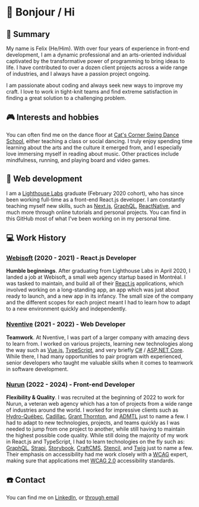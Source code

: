 # :wave: Bonjour / Hi

## :pushpin: Summary

My name is Felix (He/Him). With over four years of experience in front-end development, I am a dynamic professional and an arts-oriented individual captivated by the transformative power of programming to bring ideas to life. I have contributed to over a dozen client projects across a wide range of industries, and I always have a passion project ongoing.

I am passionate about coding and always seek new ways to improve my craft. I love to work in tight-knit teams and find extreme satisfaction in finding a great solution to a challenging problem.

## :video_game: Interests and hobbies

You can often find me on the dance floor at [Cat's Corner Swing Dance School](https://www.catscorner.ca/en/), either teaching a class or social dancing. I truly enjoy spending time learning about the arts and the culture it emerged from, and I especially love immersing myself in reading about music. Other practices include mindfulness, running, and playing board and video games.

## :rocket: Web development 

I am a [Lighthouse Labs](https://www.lighthouselabs.ca/) graduate (February 2020 cohort), who has since been working full-time as a front-end React.js developer. I am constantly teaching myself new skills, such as [Next.js](https://nextjs.org/), [GraphQL](https://graphql.org/), [ReactNative](https://reactnative.dev/), and much more through online tutorials and personal projects. You can find in this GitHub most of what I've been working on in my personal time.

## 💻 Work History

### [Webisoft](https://webisoft.com/) (2020 - 2021) - React.js Developer
__Humble beginnings__.
After graduating from Lighthouse Labs in April 2020, I landed a job at Webisoft, a small web agency startup based in Montréal. I was tasked to maintain, and build all of their [React.js](https://react.dev/) applications, which involved working on a long-standing app, an app which was just about ready to launch, and a new app in its infancy. The small size of the company and the different scopes for each project meant I had to learn how to adapt to a new environment quickly and independently.  

### [Nventive](https://nventive.com/en/) (2021 - 2022) - Web Developer
__Teamwork__.
At Nventive, I was part of a larger company with amazing devs to learn from. I worked on various projects, learning new technologies along the way such as [Vue.js](https://vuejs.org/), [TypeScript](https://www.typescriptlang.org/), and very briefly [C#](https://dotnet.microsoft.com/en-us/languages/csharp) / [ASP.NET Core](https://dotnet.microsoft.com/en-us/apps/aspnet). While there, I had many opportunities to pair program with experienced, senior developers who taught me valuable skills when it comes to teamwork in software development.

### [Nurun](https://www.nurun.com/) (2022 - 2024) - Front-end Developer
__Flexibility & Quality__. I was recruited at the beginning of 2022 to work for Nurun, a veteran web agency which has a ton of projects from a wide range of industries around the world. I worked for impressive clients such as [Hydro-Québec](https://www.hydroquebec.com/about/), [Cadillac](https://www.cadillaccanada.ca/en), [Grant Thornton](https://www.grantthornton.ca/), and [ADMTL](https://www.admtl.com/) just to name a few. I had to adapt to new technologies, projects, and teams quickly as I was needed to jump from one project to another, while still having to maintain the highest possible code quality. While still doing the majority of my work in React.js and TypeScript, I had to learn technologies on the fly such as: [GraphQL](https://graphql.org/), [Strapi](https://strapi.io/), [Storybook](https://storybook.js.org/), [CraftCMS](https://craftcms.com/), [Stencil](https://stenciljs.com/), and [Twig](https://twig.symfony.com/) just to name a few. Their emphasis on accessibility had me work closely with a [WCAG](https://www.w3.org/WAI/standards-guidelines/wcag/) expert, making sure that applications met [WCAG 2.0](https://www.w3.org/TR/WCAG20/) accessibility standards.

## :phone: Contact

You can find me on [LinkedIn](https://www.linkedin.com/in/felix-rioux-sabourin/), or [through email](mailto:felixriouxsabourin@gmail.com)
